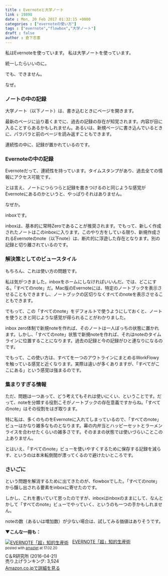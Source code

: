 ```yaml
---
title : Evernoteと大学ノート
link : 19898
date : Mon, 20 Feb 2017 01:32:15 +0000
categories : ["evernoteの使い方"]
tags : ["evernote","flowbox","大学ノート"]
draft : false
author : 倉下忠憲
---
```


私はEvernoteを使っています。
私は大学ノートを使っています。

統一したらいいのに。

でも、できません。

なぜ。

<h3>ノートの中の記録</h3>

大学ノート（以下ノート）は、書き込むときにページを開きます。

最新のページに辿り着くまでに、過去の記録の存在が知覚されます。内容が目に入ることすらあるかもしれません。あるいは、新規ページに書き込んでいるときに、パラパラと前のページを読み返すこともできます。

連続性の中に、記録が置かれているのです。

<h3>Evernoteの中の記録</h3>

Evernoteだって、連続性を持っています。タイムスタンプがあり、過去全ての情報にアクセス可能です。

とは言え、ノートにつらつらと記録を書きつけるのと同じような感覚がEvernoteにあるのかというと、やっぱりそれはありません。

なぜか。

inboxです。

inboxは、基本的に常時Zeroであることが推奨されます。でもって、新しく作成されたノートはこのinboxに入ります。このやり方をしている限り、新規作成されるEvernoteのnote（以下note）は、断片的に浮遊した存在となります。別の記録と切り離されているのです。

<h3>解決策としてのビュースタイル</h3>

もちろん、これは使い方の問題です。

私は気がつきました。inboxをホームにしなければいいんだ。では、どこにする。「すべてのnote」だ。Mac版のEvernoteには、特定のノートブックを表示させることもできますし、ノートブックの区切りなくすべてのnoteを表示させることもできます。

でもって、この「すべてのnote」をデフォルトで使うようにしておくと、ノートを使うときと同じような感覚が得られることがわかりました。

inbox zero体制で新規noteを作れば、そのノートは一人ぼっちの状態に置かれます。しかし、「すべてのnote」状態で新規noteを作れば、それはnoteのタイムラインに位置することになります。過去の記録と今の記録がひと連なりになるのです。

でもって、この使い方は、すべてを一つのアウトラインにまとめるWorkFlowyを触っている感覚と近くなります。実際は違いが多くありますが、「すべてがここにある」という感覚は強まるのです。

<h3>集まりすぎる情報</h3>

ただ、問題は一つあって、どう考えてもそれは使いにくい、ということです。だって、noteを分類する役割こそがノートブックの存在意義ですからね。「すべてのnote」はその役割をはぎ取ります。

特に私は、多くのものをEvernoteに入れてしまっているので、「すべてのnote」ビューはかなり雑多なものとなります。幕の内弁当とハッピーセットとラーメンライスを合わせたくらいの雑多さです。そのままの状態では使いづらいことこの上ありません。

とはいえ、「すべてのnote」ビューを使いやすくするために保存する記録を減らす、というのは本末転倒間が漂ってくるので避けたいところです。

<h3>さいごに</h3>

という問題を解消するために出てきたのが、flowboxでした。「すべてのnote」から醸し出される要素をinboxに寄せたのです。

しかし、これを書いていて思ったのですが、inboxはinboxのままにして、なんとかして「すべてのnote」ビューでやっていく、というのも一つの手かもしれません。

noteの数（あるいは増加数）が少ない場合は、試してみる価値はありそうです。

<strong>▼こんな一冊も：</strong>

<div class="amazlet-box" style="margin-bottom:0px;"><div class="amazlet-image" style="float:left;margin:0px 12px 1px 0px;"><a href="http://www.amazon.co.jp/exec/obidos/ASIN/B01EL08HW2/rashita1000-22/ref=nosim/" name="amazletlink" target="_blank"><img src="https://images-fe.ssl-images-amazon.com/images/I/51i02uyvjAL._SL160_.jpg" alt="EVERNOTE「超」知的生産術" style="border: none;" /></a></div><div class="amazlet-info" style="line-height:120%; margin-bottom: 10px"><div class="amazlet-name" style="margin-bottom:10px;line-height:120%"><a href="http://www.amazon.co.jp/exec/obidos/ASIN/B01EL08HW2/rashita1000-22/ref=nosim/" name="amazletlink" target="_blank">EVERNOTE「超」知的生産術</a><div class="amazlet-powered-date" style="font-size:80%;margin-top:5px;line-height:120%">posted with <a href="http://www.amazlet.com/" title="amazlet" target="_blank">amazlet</a> at 17.02.20</div></div><div class="amazlet-detail">C＆R研究所 (2016-04-21)<br />売り上げランキング: 3,524<br /></div><div class="amazlet-sub-info" style="float: left;"><div class="amazlet-link" style="margin-top: 5px"><a href="http://www.amazon.co.jp/exec/obidos/ASIN/B01EL08HW2/rashita1000-22/ref=nosim/" name="amazletlink" target="_blank">Amazon.co.jpで詳細を見る</a></div></div></div><div class="amazlet-footer" style="clear: left"></div></div>



